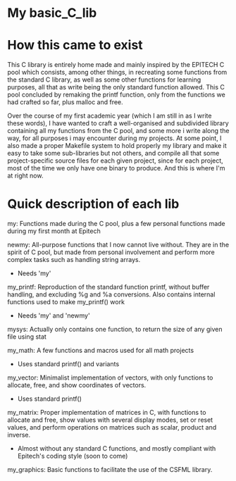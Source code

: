 # My basic_C_lib

# How this came to exist
This C library is entirely home made and mainly inspired by the EPITECH C pool which consists, among other things, in recreating some functions from the standard C library, as well as some other functions for learning purposes, all that as write being the only standard function allowed.
This C pool concluded by remaking the printf function, only from the functions we had crafted so far, plus malloc and free.

Over the course of my first academic year (which I am still in as I write these words), I have wanted to craft a well-organised and subdivided library containing all my functions from the C pool, and some more i write along the way, for all purposes i may encounter during my projects.
At some point, I also made a proper Makefile system to hold properly my library and make it easy to take some sub-libraries but not others, and compile all that some project-specific source files for each given project, since for each project, most of the time we only have one binary to produce.
And this is where I'm at right now.


# Quick description of each lib
my: Functions made during the C pool, plus a few personal functions made during my first month at Epitech

newmy: All-purpose functions that I now cannot live without. They are in the spirit of C pool, but made from personal involvement and perform more complex tasks such as handling string arrays.
- Needs 'my'

my_printf: Reproduction of the standard function printf, without buffer handling, and excluding %g and %a conversions. Also contains internal functions used to make my_printf() work
- Needs 'my' and 'newmy'

mysys: Actually only contains one function, to return the size of any given file using stat

my_math: A few functions and macros used for all math projects
- Uses standard printf() and variants

my_vector: Minimalist implementation of vectors, with only functions to allocate, free, and show coordinates of vectors.
- Uses standard printf()

my_matrix: Proper implementation of matrices in C, with functions to allocate and free, show values with several display modes, set or reset values, and perform operations on matrices such as scalar, product and inverse.
- Almost without any standard C functions, and mostly compliant with Epitech's coding style (soon to come)

my_graphics: Basic functions to facilitate the use of the CSFML library.
